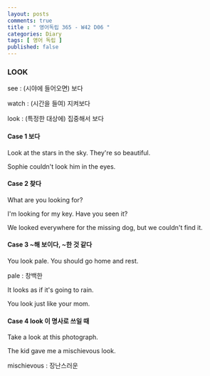 ```yaml
---
layout: posts
comments: true
title : " 영어독립 365 - W42 D06 "
categories: Diary
tags: [ 영어 독립 ]
published: false
---
```


### LOOK

see
 : (시야에 들어오면) 보다

watch
 : (시간을 들여) 지켜보다

look
 : (특정한 대상에) 집중해서 보다

#### Case 1 보다

Look at the stars in the sky. They're so beautiful.

Sophie couldn't look him in the eyes.

#### Case 2 찾다

What are you looking for?

I'm looking for my key. Have you seen it?

We looked everywhere for the missing dog, but we couldn't find it.

#### Case 3 ~해 보이다, ~한 것 같다

You look pale. You should go home and rest.

pale
 : 창백한

It looks as if it's going to rain.

You look just like your mom.

#### Case 4 look 이 명사로 쓰일 때

Take a look at this photograph.

The kid gave me a mischievous look.

mischievous
 : 장난스러운
